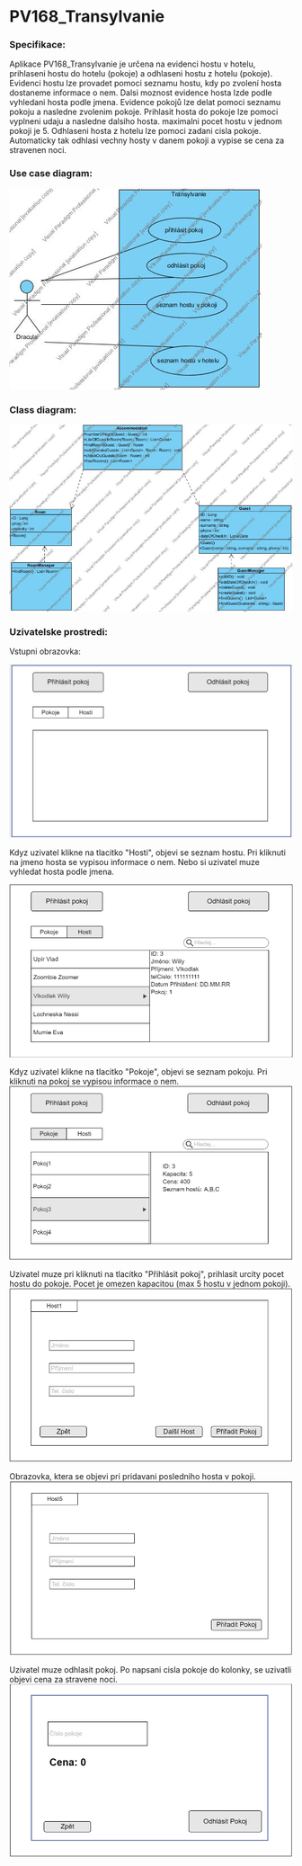 # PV168_Transylvanie

### Specifikace:
Aplikace PV168_Transylvanie je určena na evidenci hostu v hotelu, prihlaseni hostu do hotelu (pokoje) a odhlaseni hostu z hotelu (pokoje). 
Evidenci hostu lze provadet pomoci seznamu hostu, kdy po zvolení hosta dostaneme informace o nem. Dalsi moznost evidence hosta lzde podle vyhledani hosta podle jmena. 
Evidence pokojů lze delat pomoci seznamu pokoju a nasledne zvolenim pokoje.
Prihlasit hosta do pokoje lze pomoci vyplneni udaju a nasledne dalsiho hosta. maximalni pocet hostu v jednom pokoji je 5.
Odhlaseni hosta z hotelu lze pomoci zadani cisla pokoje. Automaticky tak odhlasi vechny hosty v danem pokoji a vypise se cena za stravenen noci.


### Use case diagram:

![use](Images/Use_Case_Transylvanie.jpg "use case")

### Class diagram:

![class](Images/Class_Diagram_Transylvanie.jpg "use case")

### Uzivatelske prostredi:

Vstupni obrazovka:

![alt text](Images/uvodni_strana.png)

Kdyz uzivatel klikne na tlacitko "Hosti", objevi se seznam hostu. Pri kliknuti na jmeno hosta se vypisou informace o nem. Nebo si uzivatel muze vyhledat hosta podle jmena.

![alt text](Images/hosti.png)

Kdyz uzivatel klikne na tlacitko "Pokoje", objevi se seznam pokoju. Pri kliknuti na pokoj se vypisou informace o nem.
![alt text](Images/pokoje.png)

Uzivatel muze pri kliknuti na tlacitko "Přihlásit pokoj", prihlasit urcity pocet hostu do pokoje. Pocet je omezen kapacitou (max 5 hostu v jednom pokoji).
![alt text](Images/prihlasit.png)

Obrazovka, ktera se objevi pri pridavani posledniho hosta v pokoji.
![alt text](Images/prihlasit_5.png)

Uzivatel muze odhlasit pokoj. Po napsani cisla pokoje do kolonky, se uzivatli objevi cena za stravene noci.
![alt text](Images/odhlasit.png)



